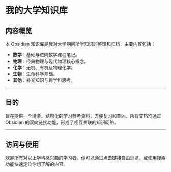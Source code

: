 # 我的大学知识库

## 内容概览

本 Obsidian 知识库是我对大学期间所学知识的整理和归档，主要内容包括：

* **数学**：基础与进阶数学课程笔记。
* **物理**：经典物理与现代物理核心概念。
* **化学**：无机、有机及物理化学。
* **生物**：生命科学基础。
* **其他**：补充知识与跨学科思考。

---

## 目的

旨在提供一个清晰、结构化的学习参考资料，方便复习和查阅。所有文档均通过 Obsidian 的双向链接功能，形成了相互关联的知识网络。

---

## 访问与使用

欢迎所有对以上学科感兴趣的学习者。你可以通过点击链接自由浏览，或使用搜索功能快速定位你想了解的内容。